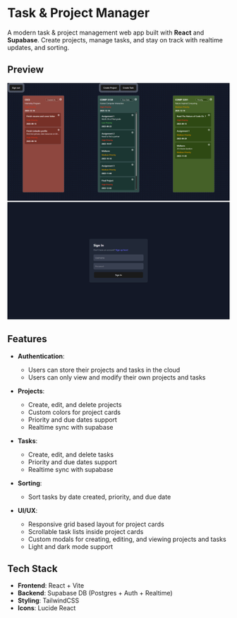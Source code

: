 # Task & Project Manager

A modern task & project management web app built with **React** and **Supabase**.
Create projects, manage tasks, and stay on track with realtime updates, and sorting.

## Preview

![Dashboard](Preview/Dashboard.png)
![Login Page](Preview/Login.png)

## Features

- **Authentication**:

  - Users can store their projects and tasks in the cloud
  - Users can only view and modify their own projects and tasks

- **Projects**:

  - Create, edit, and delete projects
  - Custom colors for project cards
  - Priority and due dates support
  - Realtime sync with supabase

- **Tasks**:

  - Create, edit, and delete tasks
  - Priority and due dates support
  - Realtime sync with supabase

- **Sorting**:

  - Sort tasks by date created, priority, and due date

- **UI/UX**:
  - Responsive grid based layout for project cards
  - Scrollable task lists inside project cards
  - Custom modals for creating, editing, and viewing projects and tasks
  - Light and dark mode support

## Tech Stack

- **Frontend**: React + Vite
- **Backend**: Supabase DB (Postgres + Auth + Realtime)
- **Styling**: TailwindCSS
- **Icons**: Lucide React
